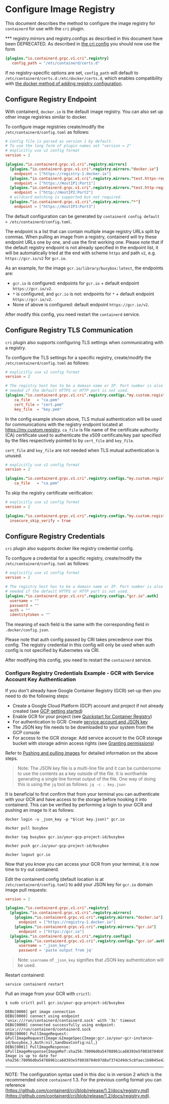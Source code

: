 # Configure Image Registry

This document describes the method to configure the image registry for `containerd` for use with the `cri` plugin.

*** registry.mirrors and registry.configs as described in this document
have been DEPRECATED. As described in [the cri config](./config.md#registry-configuration) you
should now use the form
```toml
[plugins."io.containerd.grpc.v1.cri".registry]
   config_path = "/etc/containerd/certs.d"
```

If no registry-specific options are set, `config_path` will default to
`/etc/containerd/certs.d:/etc/docker/certs.d`, which enables compatibility with
[the docker method of adding registry configuration](https://docs.docker.com/registry/insecure/#use-self-signed-certificates).

## Configure Registry Endpoint

With containerd, `docker.io` is the default image registry. You can also set up other image registries similar to docker.

To configure image registries create/modify the `/etc/containerd/config.toml` as follows:

```toml
# Config file is parsed as version 1 by default.
# To use the long form of plugin names set "version = 2"
# explicitly use v2 config format
version = 2

[plugins."io.containerd.grpc.v1.cri".registry.mirrors]
  [plugins."io.containerd.grpc.v1.cri".registry.mirrors."docker.io"]
    endpoint = ["https://registry-1.docker.io"]
  [plugins."io.containerd.grpc.v1.cri".registry.mirrors."test.https-registry.io"]
    endpoint = ["https://HostIP1:Port1"]
  [plugins."io.containerd.grpc.v1.cri".registry.mirrors."test.http-registry.io"]
    endpoint = ["http://HostIP2:Port2"]
  # wildcard matching is supported but not required.
  [plugins."io.containerd.grpc.v1.cri".registry.mirrors."*"]
    endpoint = ["https://HostIP3:Port3"]
```

The default configuration can be generated by `containerd config default > /etc/containerd/config.toml`.

The endpoint is a list that can contain multiple image registry URLs split by commas. When pulling an image
from a registry, containerd will try these endpoint URLs one by one, and use the first working one. Please note
that if the default registry endpoint is not already specified in the endpoint list, it will be automatically
tried at the end with scheme `https` and path `v2`, e.g. `https://gcr.io/v2` for `gcr.io`.

As an example, for the image `gcr.io/library/busybox:latest`, the endpoints are:

* `gcr.io` is configured: endpoints for `gcr.io` + default endpoint `https://gcr.io/v2`.
* `*` is configured, and `gcr.io` is not: endpoints for `*` + default
  endpoint `https://gcr.io/v2`.
* None of above is configured: default endpoint `https://gcr.io/v2`.

After modify this config, you need restart the `containerd` service.

## Configure Registry TLS Communication

`cri` plugin also supports configuring TLS settings when communicating with a registry.

To configure the TLS settings for a specific registry, create/modify the `/etc/containerd/config.toml` as follows:

```toml
# explicitly use v2 config format
version = 2

# The registry host has to be a domain name or IP. Port number is also
# needed if the default HTTPS or HTTP port is not used.
[plugins."io.containerd.grpc.v1.cri".registry.configs."my.custom.registry".tls]
    ca_file   = "ca.pem"
    cert_file = "cert.pem"
    key_file  = "key.pem"
```

In the config example shown above, TLS mutual authentication will be used for communications with the registry endpoint located at <https://my.custom.registry>.
`ca_file` is file name of the certificate authority (CA) certificate used to authenticate the x509 certificate/key pair specified by the files respectively pointed to by `cert_file` and `key_file`.

`cert_file` and `key_file` are not needed when TLS mutual authentication is unused.

```toml
# explicitly use v2 config format
version = 2

[plugins."io.containerd.grpc.v1.cri".registry.configs."my.custom.registry".tls]
    ca_file   = "ca.pem"
```

To skip the registry certificate verification:

```toml
# explicitly use v2 config format
version = 2

[plugins."io.containerd.grpc.v1.cri".registry.configs."my.custom.registry".tls]
  insecure_skip_verify = true
```

## Configure Registry Credentials

`cri` plugin also supports docker like registry credential config.

To configure a credential for a specific registry, create/modify the
`/etc/containerd/config.toml` as follows:

```toml
# explicitly use v2 config format
version = 2

# The registry host has to be a domain name or IP. Port number is also
# needed if the default HTTPS or HTTP port is not used.
[plugins."io.containerd.grpc.v1.cri".registry.configs."gcr.io".auth]
  username = ""
  password = ""
  auth = ""
  identitytoken = ""
```

The meaning of each field is the same with the corresponding field in `.docker/config.json`.

Please note that auth config passed by CRI takes precedence over this config.
The registry credential in this config will only be used when auth config is
not specified by Kubernetes via CRI.

After modifying this config, you need to restart the `containerd` service.

### Configure Registry Credentials Example - GCR with Service Account Key Authentication

If you don't already have Google Container Registry (GCR) set-up then you need to do the following steps:

* Create a Google Cloud Platform (GCP) account and project if not already created (see [GCP getting started](https://cloud.google.com/gcp/getting-started))
* Enable GCR for your project (see [Quickstart for Container Registry](https://cloud.google.com/container-registry/docs/quickstart))
* For authentication to GCR: Create [service account and JSON key](https://cloud.google.com/container-registry/docs/advanced-authentication#json-key)
* The JSON key file needs to be downloaded to your system from the GCP console
* For access to the GCR storage: Add service account to the GCR storage bucket with storage admin access rights (see [Granting permissions](https://cloud.google.com/container-registry/docs/access-control#grant-bucket))

Refer to [Pushing and pulling images](https://cloud.google.com/container-registry/docs/pushing-and-pulling) for detailed information on the above steps.

> Note: The JSON key file is a multi-line file and it can be cumbersome to use the contents as a key outside of the file. It is worthwhile generating a single line format output of the file. One way of doing this is using the `jq` tool as follows: `jq -c . key.json`

It is beneficial to first confirm that from your terminal you can authenticate with your GCR and have access to the storage before hooking it into containerd. This can be verified by performing a login to your GCR and
pushing an image to it as follows:

```console
docker login -u _json_key -p "$(cat key.json)" gcr.io

docker pull busybox

docker tag busybox gcr.io/your-gcp-project-id/busybox

docker push gcr.io/your-gcp-project-id/busybox

docker logout gcr.io
```

Now that you know you can access your GCR from your terminal, it is now time to try out containerd.

Edit the containerd config (default location is at `/etc/containerd/config.toml`)
to add your JSON key for `gcr.io` domain image pull
requests:

```toml
version = 2

[plugins."io.containerd.grpc.v1.cri".registry]
  [plugins."io.containerd.grpc.v1.cri".registry.mirrors]
    [plugins."io.containerd.grpc.v1.cri".registry.mirrors."docker.io"]
      endpoint = ["https://registry-1.docker.io"]
    [plugins."io.containerd.grpc.v1.cri".registry.mirrors."gcr.io"]
      endpoint = ["https://gcr.io"]
  [plugins."io.containerd.grpc.v1.cri".registry.configs]
    [plugins."io.containerd.grpc.v1.cri".registry.configs."gcr.io".auth]
      username = "_json_key"
      password = 'paste output from jq'
```

> Note: `username` of `_json_key` signifies that JSON key authentication will be used.

Restart containerd:

```console
service containerd restart
```

Pull an image from your GCR with `crictl`:

```console
$ sudo crictl pull gcr.io/your-gcp-project-id/busybox

DEBU[0000] get image connection
DEBU[0000] connect using endpoint 'unix:///run/containerd/containerd.sock' with '3s' timeout
DEBU[0000] connected successfully using endpoint: unix:///run/containerd/containerd.sock
DEBU[0000] PullImageRequest: &PullImageRequest{Image:&ImageSpec{Image:gcr.io/your-gcr-instance-id/busybox,},Auth:nil,SandboxConfig:nil,}
DEBU[0001] PullImageResponse: &PullImageResponse{ImageRef:sha256:78096d0a54788961ca68393e5f8038704b97d8af374249dc5c8faec1b8045e42,}
Image is up to date for sha256:78096d0a54788961ca68393e5f8038704b97d8af374249dc5c8faec1b8045e42
```

---

NOTE: The configuration syntax used in this doc is in version 2 which is the recommended since `containerd` 1.3. For the previous config format you can reference [https://github.com/containerd/cri/blob/release/1.2/docs/registry.md](https://github.com/containerd/cri/blob/release/1.2/docs/registry.md).
